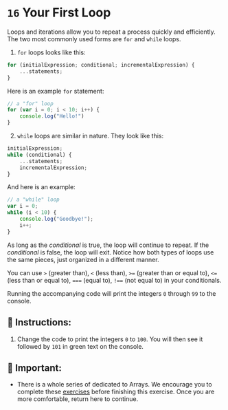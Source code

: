 # `16` Your First Loop

Loops and iterations allow you to repeat a process quickly and efficiently. The two most commonly used forms are `for` and `while` loops. 

1. `for` loops looks like this:

```js
for (initialExpression; conditional; incrementalExpression) {
    ...statements;
}
```

Here is an example `for` statement:

```js
// a "for" loop
for (var i = 0; i < 10; i++) {
    console.log("Hello!")
}
```

2. `while` loops are similar in nature.  They look like this:

```js
initialExpression;
while (conditional) {
    ...statements;
    incrementalExpression;
}
```

And here is an example:

```js
// a "while" loop
var i = 0;
while (i < 10) {
    console.log("Goodbye!");
    i++;
}
```

As long as the *conditional* is true, the loop will continue to repeat.  If the *conditional* is false, the loop will exit.  Notice how both types of loops use the same pieces, just organized in a different manner.

You can use `>` (greater than), `<` (less than), `>=` (greater than or equal to), `<=` (less than or equal to), `===` (equal to), `!==` (not equal to) in your conditionals.

Running the accompanying code will print the integers `0` through `99` to the console.

## 📝 Instructions:

1. Change the code to print the integers `0` to `100`. You will then see it followed by `101` in green text on the console.

## 🔎 Important:

+ There is a whole series of dedicated to Arrays.  We encourage you to complete these [exercises](check-javascript-arrays-exercises-tutorial)  before finishing this exercise. Once you are more comfortable, return here to continue.
